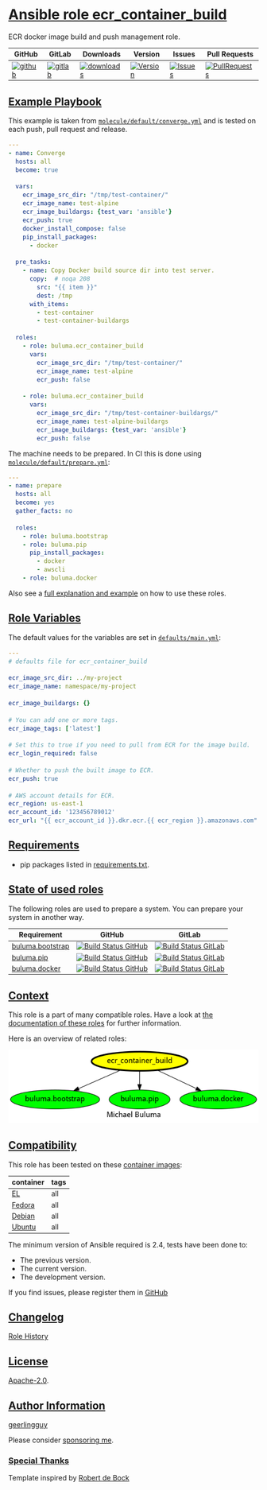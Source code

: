 # [Ansible role ecr_container_build](#ecr_container_build)

ECR docker image build and push management role.

|GitHub|GitLab|Downloads|Version|Issues|Pull Requests|
|------|------|-------|-------|------|-------------|
|[![github](https://github.com/buluma/ansible-role-ecr_container_build/actions/workflows/molecule.yml/badge.svg)](https://github.com/buluma/ansible-role-ecr_container_build/actions/workflows/molecule.yml)|[![gitlab](https://gitlab.com/shadowwalker/ansible-role-ecr_container_build/badges/master/pipeline.svg)](https://gitlab.com/shadowwalker/ansible-role-ecr_container_build)|[![downloads](https://img.shields.io/ansible/role/d/)](https://galaxy.ansible.com/buluma/ecr_container_build)|[![Version](https://img.shields.io/github/release/buluma/ansible-role-ecr_container_build.svg)](https://github.com/buluma/ansible-role-ecr_container_build/releases/)|[![Issues](https://img.shields.io/github/issues/buluma/ansible-role-ecr_container_build.svg)](https://github.com/buluma/ansible-role-ecr_container_build/issues/)|[![PullRequests](https://img.shields.io/github/issues-pr-closed-raw/buluma/ansible-role-ecr_container_build.svg)](https://github.com/buluma/ansible-role-ecr_container_build/pulls/)|

## [Example Playbook](#example-playbook)

This example is taken from [`molecule/default/converge.yml`](https://github.com/buluma/ansible-role-ecr_container_build/blob/master/molecule/default/converge.yml) and is tested on each push, pull request and release.

```yaml
---
- name: Converge
  hosts: all
  become: true

  vars:
    ecr_image_src_dir: "/tmp/test-container/"
    ecr_image_name: test-alpine
    ecr_image_buildargs: {test_var: 'ansible'}
    ecr_push: true
    docker_install_compose: false
    pip_install_packages:
      - docker

  pre_tasks:
    - name: Copy Docker build source dir into test server.
      copy:  # noqa 208
        src: "{{ item }}"
        dest: /tmp
      with_items:
        - test-container
        - test-container-buildargs

  roles:
    - role: buluma.ecr_container_build
      vars:
        ecr_image_src_dir: "/tmp/test-container/"
        ecr_image_name: test-alpine
        ecr_push: false

    - role: buluma.ecr_container_build
      vars:
        ecr_image_src_dir: "/tmp/test-container-buildargs/"
        ecr_image_name: test-alpine-buildargs
        ecr_image_buildargs: {test_var: 'ansible'}
        ecr_push: false
```

The machine needs to be prepared. In CI this is done using [`molecule/default/prepare.yml`](https://github.com/buluma/ansible-role-ecr_container_build/blob/master/molecule/default/prepare.yml):

```yaml
---
- name: prepare
  hosts: all
  become: yes
  gather_facts: no

  roles:
    - role: buluma.bootstrap
    - role: buluma.pip
      pip_install_packages:
        - docker
        - awscli
    - role: buluma.docker
```

Also see a [full explanation and example](https://buluma.github.io/how-to-use-these-roles.html) on how to use these roles.

## [Role Variables](#role-variables)

The default values for the variables are set in [`defaults/main.yml`](https://github.com/buluma/ansible-role-ecr_container_build/blob/master/defaults/main.yml):

```yaml
---
# defaults file for ecr_container_build

ecr_image_src_dir: ../my-project
ecr_image_name: namespace/my-project

ecr_image_buildargs: {}

# You can add one or more tags.
ecr_image_tags: ['latest']

# Set this to true if you need to pull from ECR for the image build.
ecr_login_required: false

# Whether to push the built image to ECR.
ecr_push: true

# AWS account details for ECR.
ecr_region: us-east-1
ecr_account_id: '123456789012'
ecr_url: "{{ ecr_account_id }}.dkr.ecr.{{ ecr_region }}.amazonaws.com"
```

## [Requirements](#requirements)

- pip packages listed in [requirements.txt](https://github.com/buluma/ansible-role-ecr_container_build/blob/master/requirements.txt).

## [State of used roles](#state-of-used-roles)

The following roles are used to prepare a system. You can prepare your system in another way.

| Requirement | GitHub | GitLab |
|-------------|--------|--------|
|[buluma.bootstrap](https://galaxy.ansible.com/buluma/bootstrap)|[![Build Status GitHub](https://github.com/buluma/ansible-role-bootstrap/workflows/Ansible%20Molecule/badge.svg)](https://github.com/buluma/ansible-role-bootstrap/actions)|[![Build Status GitLab](https://gitlab.com/shadowwalker/ansible-role-bootstrap/badges/master/pipeline.svg)](https://gitlab.com/shadowwalker/ansible-role-bootstrap)|
|[buluma.pip](https://galaxy.ansible.com/buluma/pip)|[![Build Status GitHub](https://github.com/buluma/ansible-role-pip/workflows/Ansible%20Molecule/badge.svg)](https://github.com/buluma/ansible-role-pip/actions)|[![Build Status GitLab](https://gitlab.com/shadowwalker/ansible-role-pip/badges/master/pipeline.svg)](https://gitlab.com/shadowwalker/ansible-role-pip)|
|[buluma.docker](https://galaxy.ansible.com/buluma/docker)|[![Build Status GitHub](https://github.com/buluma/ansible-role-docker/workflows/Ansible%20Molecule/badge.svg)](https://github.com/buluma/ansible-role-docker/actions)|[![Build Status GitLab](https://gitlab.com/shadowwalker/ansible-role-docker/badges/master/pipeline.svg)](https://gitlab.com/shadowwalker/ansible-role-docker)|

## [Context](#context)

This role is a part of many compatible roles. Have a look at [the documentation of these roles](https://buluma.github.io/) for further information.

Here is an overview of related roles:

![dependencies](https://raw.githubusercontent.com/buluma/ansible-role-ecr_container_build/png/requirements.png "Dependencies")

## [Compatibility](#compatibility)

This role has been tested on these [container images](https://hub.docker.com/u/buluma):

|container|tags|
|---------|----|
|[EL](https://hub.docker.com/repository/docker/buluma/enterpriselinux/general)|all|
|[Fedora](https://hub.docker.com/repository/docker/buluma/fedora/general)|all|
|[Debian](https://hub.docker.com/repository/docker/buluma/debian/general)|all|
|[Ubuntu](https://hub.docker.com/repository/docker/buluma/ubuntu/general)|all|

The minimum version of Ansible required is 2.4, tests have been done to:

- The previous version.
- The current version.
- The development version.

If you find issues, please register them in [GitHub](https://github.com/buluma/ansible-role-ecr_container_build/issues)

## [Changelog](#changelog)

[Role History](https://github.com/buluma/ansible-role-ecr_container_build/blob/master/CHANGELOG.md)

## [License](#license)

[Apache-2.0](https://github.com/buluma/ansible-role-ecr_container_build/blob/master/LICENSE).

## [Author Information](#author-information)

[geerlingguy](https://buluma.github.io/)

Please consider [sponsoring me](https://github.com/sponsors/buluma).

### [Special Thanks](#special-thanks)

Template inspired by [Robert de Bock](https://github.com/robertdebock)
